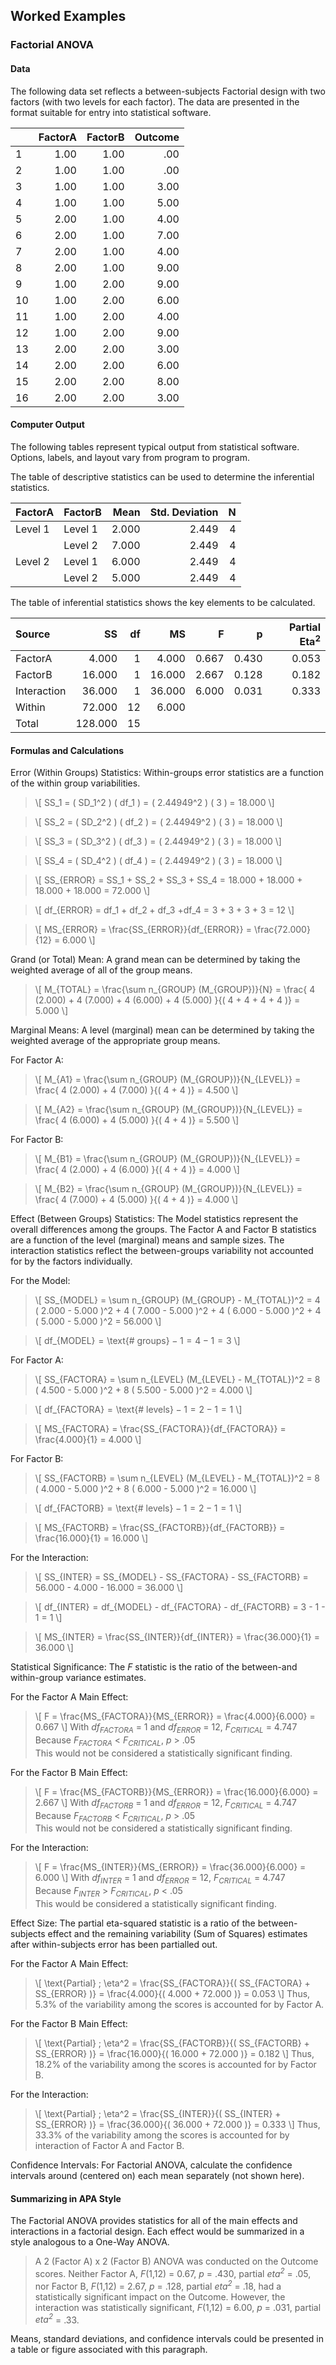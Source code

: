 ## Worked Examples

### Factorial ANOVA

#### Data

The following data set reflects a between-subjects Factorial design with two factors (with two levels for each factor). The data are presented in the format suitable for entry into statistical software.

|     | FactorA | FactorB | Outcome |
|-----|--------:|--------:|--------:|
| 1   | 1.00    | 1.00    | .00     |
| 2   | 1.00    | 1.00    | .00     |
| 3   | 1.00    | 1.00    | 3.00    |
| 4   | 1.00    | 1.00    | 5.00    |
| 5   | 2.00    | 1.00    | 4.00    |
| 6   | 2.00    | 1.00    | 7.00    |
| 7   | 2.00    | 1.00    | 4.00    |
| 8   | 2.00    | 1.00    | 9.00    |
| 9   | 1.00    | 2.00    | 9.00    |
| 10  | 1.00    | 2.00    | 6.00    |
| 11  | 1.00    | 2.00    | 4.00    |
| 12  | 1.00    | 2.00    | 9.00    |
| 13  | 2.00    | 2.00    | 3.00    |
| 14  | 2.00    | 2.00    | 6.00    |
| 15  | 2.00    | 2.00    | 8.00    |
| 16  | 2.00    | 2.00    | 3.00    |

#### Computer Output

The following tables represent typical output from statistical software. Options, labels, and layout vary from program to program.

The table of descriptive statistics can be used to determine the inferential statistics.

| FactorA | FactorB | Mean  | Std. Deviation | N   |
|:--------|---------|------:|---------------:|----:|
| Level 1 | Level 1 | 2.000 | 2.449          | 4   |
|         | Level 2 | 7.000 | 2.449          | 4   |
| Level 2 | Level 1 | 6.000 | 2.449          | 4   |
|         | Level 2 | 5.000 | 2.449          | 4   |

The table of inferential statistics shows the key elements to be calculated.

| Source      | SS       |	df	 | MS       | F        |  p     | Partial Eta<sup>2</sup> | 
|:------------|---------:|------:|---------:|---------:|-------:|--------------:|
| FactorA     |	   4.000 |     1 |    4.000 |    0.667 |  0.430 |         0.053 |
| FactorB     |	  16.000 |     1 |   16.000 |    2.667 |  0.128 |         0.182 |
| Interaction |	  36.000 |     1 |   36.000 |    6.000 |  0.031 |         0.333 |
| Within      |   72.000 |    12 |    6.000 |
| Total       |  128.000 |    15 |

#### Formulas and Calculations

Error (Within Groups) Statistics: Within-groups error statistics are a function of the within group variabilities.

> \\[ SS_1 = ( SD_1^2 ) ( df_1 ) = ( 2.44949^2 ) ( 3 ) = 18.000 \\]

> \\[ SS_2 = ( SD_2^2 ) ( df_2 ) = ( 2.44949^2 ) ( 3 ) = 18.000 \\]

> \\[ SS_3 = ( SD_3^2 ) ( df_3 ) = ( 2.44949^2 ) ( 3 ) = 18.000 \\]

> \\[ SS_4 = ( SD_4^2 ) ( df_4 ) = ( 2.44949^2 ) ( 3 ) = 18.000 \\]

> \\[ SS_{ERROR} = SS_1 + SS_2 + SS_3 + SS_4 = 18.000 + 18.000 + 18.000 + 18.000 = 72.000 \\]

> \\[ df_{ERROR} = df_1 + df_2 + df_3 +df_4 = 3 + 3 + 3 + 3 = 12 \\]

> \\[ MS_{ERROR} = \frac{SS_{ERROR}}{df_{ERROR}} = \frac{72.000}{12} = 6.000 \\]

Grand (or Total) Mean: A grand mean can be determined by taking the weighted average of all of the group means.

> \\[ M_{TOTAL} = \frac{\sum n_{GROUP} (M_{GROUP})}{N} = \frac{ 4 (2.000) + 4 (7.000) + 4 (6.000) + 4 (5.000) }{( 4 + 4 + 4 + 4 )} = 5.000 \\]

Marginal Means: A level (marginal) mean can be determined by taking the weighted average of the appropriate group means.

For Factor A:

> \\[ M_{A1} = \frac{\sum n_{GROUP} (M_{GROUP})}{N_{LEVEL}} = \frac{ 4 (2.000) + 4 (7.000) }{( 4 + 4 )} = 4.500 \\]

> \\[ M_{A2} = \frac{\sum n_{GROUP} (M_{GROUP})}{N_{LEVEL}} = \frac{ 4 (6.000) + 4 (5.000) }{( 4 + 4 )} = 5.500 \\]

For Factor B:

> \\[ M_{B1} = \frac{\sum n_{GROUP} (M_{GROUP})}{N_{LEVEL}} = \frac{ 4 (2.000) + 4 (6.000) }{( 4 + 4 )} = 4.000 \\]

> \\[ M_{B2} = \frac{\sum n_{GROUP} (M_{GROUP})}{N_{LEVEL}} = \frac{ 4 (7.000) + 4 (5.000) }{( 4 + 4 )} = 4.000 \\]

Effect (Between Groups) Statistics: The Model statistics represent the overall differences among the groups. The Factor A and Factor B statistics are a function of the level (marginal) means and sample sizes. The interaction statistics reflect the between-groups variability not accounted for by the factors individually.

For the Model:

> \\[ SS_{MODEL} = \sum n_{GROUP} (M_{GROUP} - M_{TOTAL})^2 = 4 ( 2.000 - 5.000 )^2 + 4 ( 7.000 - 5.000 )^2 + 4 ( 6.000 - 5.000 )^2 + 4 ( 5.000 - 5.000 )^2 = 56.000  \\]

> \\[ df_{MODEL} = \text{# groups} − 1 = 4 − 1 = 3 \\]

For Factor A:

> \\[ SS_{FACTORA} = \sum n_{LEVEL} (M_{LEVEL} - M_{TOTAL})^2 = 8 ( 4.500 - 5.000 )^2 + 8 ( 5.500 - 5.000 )^2 = 4.000 \\]

> \\[ df_{FACTORA} = \text{# levels} − 1 = 2 − 1 = 1 \\]

> \\[ MS_{FACTORA} = \frac{SS_{FACTORA}}{df_{FACTORA}} = \frac{4.000}{1} = 4.000 \\]

For Factor B:

> \\[ SS_{FACTORB} = \sum n_{LEVEL} (M_{LEVEL} - M_{TOTAL})^2 = 8 ( 4.000 - 5.000 )^2 + 8 ( 6.000 - 5.000 )^2 = 16.000 \\]

> \\[ df_{FACTORB} = \text{# levels} − 1 = 2 − 1 = 1 \\]

> \\[ MS_{FACTORB} = \frac{SS_{FACTORB}}{df_{FACTORB}} = \frac{16.000}{1} = 16.000 \\]

For the Interaction:

> \\[ SS_{INTER} = SS_{MODEL} - SS_{FACTORA} - SS_{FACTORB} = 56.000 - 4.000 - 16.000 = 36.000 \\]

> \\[ df_{INTER} = df_{MODEL} - df_{FACTORA} - df_{FACTORB} = 3 - 1 - 1 = 1 \\]

> \\[ MS_{INTER} = \frac{SS_{INTER}}{df_{INTER}} = \frac{36.000}{1} = 36.000 \\]

Statistical Significance: The *F* statistic is the ratio of the between-and within-group variance estimates. 

For the Factor A Main Effect:

> \\[ F = \frac{MS_{FACTORA}}{MS_{ERROR}} = \frac{4.000}{6.000} = 0.667 \\]
> With *df<sub>FACTORA</sub>* = 1 and *df<sub>ERROR</sub>* = 12, *F<sub>CRITICAL</sub>* = 4.747  
> Because *F<sub>FACTORA</sub>* < *F<sub>CRITICAL</sub>*, *p* > .05  
> This would not be considered a statistically significant finding.

For the Factor B Main Effect:

> \\[ F = \frac{MS_{FACTORB}}{MS_{ERROR}} = \frac{16.000}{6.000} = 2.667 \\]
> With *df<sub>FACTORB</sub>* = 1 and *df<sub>ERROR</sub>* = 12, *F<sub>CRITICAL</sub>* = 4.747  
> Because *F<sub>FACTORB</sub>* < *F<sub>CRITICAL</sub>*, *p* > .05  
> This would not be considered a statistically significant finding.

For the Interaction:

> \\[ F = \frac{MS_{INTER}}{MS_{ERROR}} = \frac{36.000}{6.000} = 6.000 \\]
> With *df<sub>INTER</sub>* = 1 and *df<sub>ERROR</sub>* = 12, *F<sub>CRITICAL</sub>* = 4.747  
> Because *F<sub>INTER</sub>* > *F<sub>CRITICAL</sub>*, *p* < .05  
> This would be considered a statistically significant finding.

Effect Size: The partial eta-squared statistic is a ratio of the between-subjects effect and the remaining variability (Sum of Squares) estimates after within-subjects error has been partialled out.

For the Factor A Main Effect:

> \\[ \text{Partial} \; \eta^2 = \frac{SS_{FACTORA}}{( SS_{FACTORA} + SS_{ERROR} )} = \frac{4.000}{( 4.000 + 72.000 )} = 0.053 \\]
> Thus, 5.3% of the variability among the scores is accounted for by Factor A.

For the Factor B Main Effect:

> \\[ \text{Partial} \; \eta^2 = \frac{SS_{FACTORB}}{( SS_{FACTORB} + SS_{ERROR} )} = \frac{16.000}{( 16.000 + 72.000 )} = 0.182 \\]
> Thus, 18.2% of the variability among the scores is accounted for by Factor B.

For the Interaction:

> \\[ \text{Partial} \; \eta^2 = \frac{SS_{INTER}}{( SS_{INTER} + SS_{ERROR} )} = \frac{36.000}{( 36.000 + 72.000 )} = 0.333 \\]
> Thus, 33.3% of the variability among the scores is accounted for by interaction of Factor A and Factor B.

Confidence Intervals: For Factorial ANOVA, calculate the confidence intervals around (centered on) each mean separately (not shown here).

#### Summarizing in APA Style

The Factorial ANOVA provides statistics for all of the main effects and interactions in a factorial design. Each effect would be summarized in a style analogous to a One-Way ANOVA.

> A 2 (Factor A) x 2 (Factor B) ANOVA was conducted on the Outcome scores. Neither Factor A, *F*(1,12) = 0.67, *p* = .430, partial *eta<sup>2</sup>* = .05, nor Factor B, *F*(1,12) = 2.67, *p* = .128, partial *eta<sup>2</sup>* = .18, had a statistically significant impact on the Outcome. However, the interaction was statistically significant, *F*(1,12) = 6.00, *p* = .031, partial *eta<sup>2</sup>* = .33.

Means, standard deviations, and confidence intervals could be presented in a table or figure associated with this paragraph.

